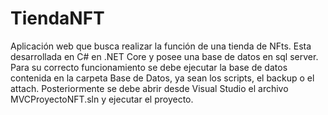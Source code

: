 # TiendaNFT

Aplicación web que busca realizar la función de una tienda de NFts. Esta desarrollada en C# en .NET Core y posee una base de datos en sql server. Para su correcto funcionamiento se debe ejecutar la base de datos contenida en la carpeta Base de Datos, ya sean los scripts, el backup o el attach. Posteriormente se debe abrir desde Visual Studio el archivo MVCProyectoNFT.sln y ejecutar el proyecto. 
